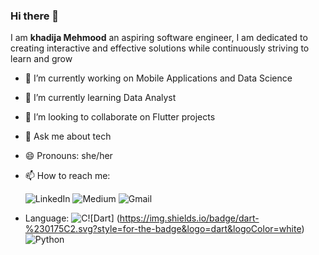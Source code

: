 ### Hi there 👋


I am **khadija Mehmood** an aspiring software engineer, I am dedicated to creating interactive and effective solutions while continuously striving to learn and grow


- 🔭 I’m currently working on Mobile Applications and Data Science
- 🌱 I’m currently learning Data Analyst 
- 👯 I’m looking to collaborate on Flutter projects
- 💬 Ask me about tech
- 😄 Pronouns: she/her 
- 📫 How to reach me:

  ![LinkedIn](https://img.shields.io/badge/linkedin-%230077B5.svg?style=for-the-badge&logo=linkedin&logoColor=white&link=https://www.linkedin.com/in/iamkhadija/) ![Medium](https://img.shields.io/badge/Medium-12100E?style=for-the-badge&logo=medium&logoColor=white&link=https://medium.com/@khadijamehmood)
![Gmail](https://img.shields.io/badge/Gmail-D14836?style=for-the-badge&logo=gmail&logoColor=white&link=khadijamehmood477@gmail.com)

- Language:
![C](https://img.shields.io/badge/c-%2300599C.svg?style=for-the-badge&logo=c&logoColor=white)![Dart] 
(https://img.shields.io/badge/dart-%230175C2.svg?style=for-the-badge&logo=dart&logoColor=white) 
![Python](https://img.shields.io/badge/python-3670A0?style=for-the-badge&logo=python&logoColor=ffdd54)




